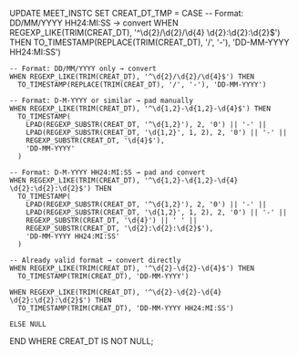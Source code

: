 UPDATE MEET_INSTC
SET CREAT_DT_TMP =
  CASE
    -- Format: DD/MM/YYYY HH24:MI:SS → convert
    WHEN REGEXP_LIKE(TRIM(CREAT_DT), '^\d{2}/\d{2}/\d{4} \d{2}:\d{2}:\d{2}$') THEN
      TO_TIMESTAMP(REPLACE(TRIM(CREAT_DT), '/', '-'), 'DD-MM-YYYY HH24:MI:SS')

    -- Format: DD/MM/YYYY only → convert
    WHEN REGEXP_LIKE(TRIM(CREAT_DT), '^\d{2}/\d{2}/\d{4}$') THEN
      TO_TIMESTAMP(REPLACE(TRIM(CREAT_DT), '/', '-'), 'DD-MM-YYYY')

    -- Format: D-M-YYYY or similar → pad manually
    WHEN REGEXP_LIKE(TRIM(CREAT_DT), '^\d{1,2}-\d{1,2}-\d{4}$') THEN
      TO_TIMESTAMP(
        LPAD(REGEXP_SUBSTR(CREAT_DT, '^\d{1,2}'), 2, '0') || '-' ||
        LPAD(REGEXP_SUBSTR(CREAT_DT, '\d{1,2}', 1, 2), 2, '0') || '-' ||
        REGEXP_SUBSTR(CREAT_DT, '\d{4}$'),
        'DD-MM-YYYY'
      )

    -- Format: D-M-YYYY HH24:MI:SS → pad and convert
    WHEN REGEXP_LIKE(TRIM(CREAT_DT), '^\d{1,2}-\d{1,2}-\d{4} \d{2}:\d{2}:\d{2}$') THEN
      TO_TIMESTAMP(
        LPAD(REGEXP_SUBSTR(CREAT_DT, '^\d{1,2}'), 2, '0') || '-' ||
        LPAD(REGEXP_SUBSTR(CREAT_DT, '\d{1,2}', 1, 2), 2, '0') || '-' ||
        REGEXP_SUBSTR(CREAT_DT, '\d{4}') || ' ' ||
        REGEXP_SUBSTR(CREAT_DT, '\d{2}:\d{2}:\d{2}$'),
        'DD-MM-YYYY HH24:MI:SS'
      )

    -- Already valid format → convert directly
    WHEN REGEXP_LIKE(TRIM(CREAT_DT), '^\d{2}-\d{2}-\d{4}$') THEN
      TO_TIMESTAMP(TRIM(CREAT_DT), 'DD-MM-YYYY')

    WHEN REGEXP_LIKE(TRIM(CREAT_DT), '^\d{2}-\d{2}-\d{4} \d{2}:\d{2}:\d{2}$') THEN
      TO_TIMESTAMP(TRIM(CREAT_DT), 'DD-MM-YYYY HH24:MI:SS')

    ELSE NULL
  END
WHERE CREAT_DT IS NOT NULL;
